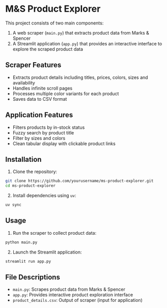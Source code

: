 # M&S Product Explorer

This project consists of two main components:
1. A web scraper (`main.py`) that extracts product data from Marks & Spencer
2. A Streamlit application (`app.py`) that provides an interactive interface to explore the scraped product data

## Scraper Features
- Extracts product details including titles, prices, colors, sizes and availability
- Handles infinite scroll pages
- Processes multiple color variants for each product
- Saves data to CSV format

## Application Features
- Filters products by in-stock status
- Fuzzy search by product title
- Filter by sizes and colors
- Clean tabular display with clickable product links

## Installation
1. Clone the repository:
```bash
git clone https://github.com/yourusername/ms-product-explorer.git
cd ms-product-explorer
```

2. Install dependencies using `uv`:
```bash
uv sync
```

## Usage
1. Run the scraper to collect product data:
```bash
python main.py
```

2. Launch the Streamlit application:
```bash
streamlit run app.py
```

## File Descriptions
- `main.py`: Scrapes product data from Marks & Spencer
- `app.py`: Provides interactive product exploration interface
- `product_details.csv`: Output of scraper (input for application)
